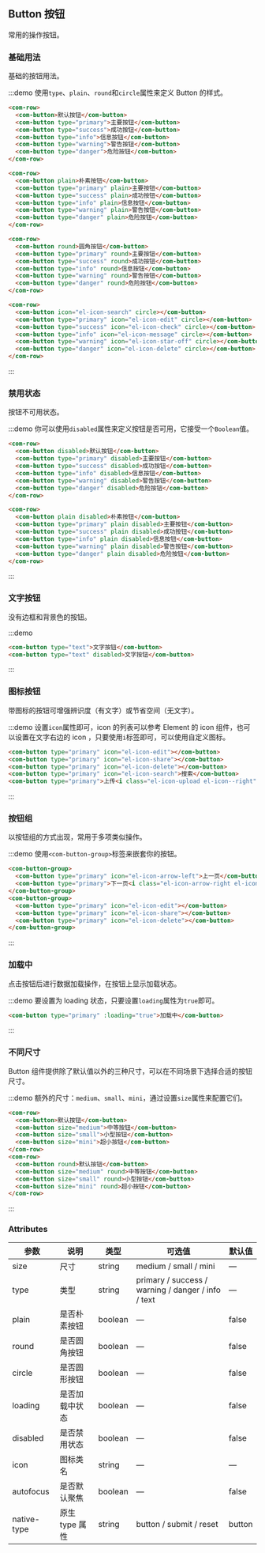 ## Button 按钮
常用的操作按钮。

### 基础用法

基础的按钮用法。

:::demo 使用`type`、`plain`、`round`和`circle`属性来定义 Button 的样式。

```html
<com-row>
  <com-button>默认按钮</com-button>
  <com-button type="primary">主要按钮</com-button>
  <com-button type="success">成功按钮</com-button>
  <com-button type="info">信息按钮</com-button>
  <com-button type="warning">警告按钮</com-button>
  <com-button type="danger">危险按钮</com-button>
</com-row>

<com-row>
  <com-button plain>朴素按钮</com-button>
  <com-button type="primary" plain>主要按钮</com-button>
  <com-button type="success" plain>成功按钮</com-button>
  <com-button type="info" plain>信息按钮</com-button>
  <com-button type="warning" plain>警告按钮</com-button>
  <com-button type="danger" plain>危险按钮</com-button>
</com-row>

<com-row>
  <com-button round>圆角按钮</com-button>
  <com-button type="primary" round>主要按钮</com-button>
  <com-button type="success" round>成功按钮</com-button>
  <com-button type="info" round>信息按钮</com-button>
  <com-button type="warning" round>警告按钮</com-button>
  <com-button type="danger" round>危险按钮</com-button>
</com-row>

<com-row>
  <com-button icon="el-icon-search" circle></com-button>
  <com-button type="primary" icon="el-icon-edit" circle></com-button>
  <com-button type="success" icon="el-icon-check" circle></com-button>
  <com-button type="info" icon="el-icon-message" circle></com-button>
  <com-button type="warning" icon="el-icon-star-off" circle></com-button>
  <com-button type="danger" icon="el-icon-delete" circle></com-button>
</com-row>
```
:::

### 禁用状态

按钮不可用状态。

:::demo 你可以使用`disabled`属性来定义按钮是否可用，它接受一个`Boolean`值。

```html
<com-row>
  <com-button disabled>默认按钮</com-button>
  <com-button type="primary" disabled>主要按钮</com-button>
  <com-button type="success" disabled>成功按钮</com-button>
  <com-button type="info" disabled>信息按钮</com-button>
  <com-button type="warning" disabled>警告按钮</com-button>
  <com-button type="danger" disabled>危险按钮</com-button>
</com-row>

<com-row>
  <com-button plain disabled>朴素按钮</com-button>
  <com-button type="primary" plain disabled>主要按钮</com-button>
  <com-button type="success" plain disabled>成功按钮</com-button>
  <com-button type="info" plain disabled>信息按钮</com-button>
  <com-button type="warning" plain disabled>警告按钮</com-button>
  <com-button type="danger" plain disabled>危险按钮</com-button>
</com-row>
```
:::

### 文字按钮

没有边框和背景色的按钮。

:::demo
```html
<com-button type="text">文字按钮</com-button>
<com-button type="text" disabled>文字按钮</com-button>
```
:::

### 图标按钮

带图标的按钮可增强辨识度（有文字）或节省空间（无文字）。

:::demo 设置`icon`属性即可，icon 的列表可以参考 Element 的 icon 组件，也可以设置在文字右边的 icon ，只要使用`i`标签即可，可以使用自定义图标。

```html
<com-button type="primary" icon="el-icon-edit"></com-button>
<com-button type="primary" icon="el-icon-share"></com-button>
<com-button type="primary" icon="el-icon-delete"></com-button>
<com-button type="primary" icon="el-icon-search">搜索</com-button>
<com-button type="primary">上传<i class="el-icon-upload el-icon--right"></i></com-button>
```
:::

### 按钮组

以按钮组的方式出现，常用于多项类似操作。

:::demo 使用`<com-button-group>`标签来嵌套你的按钮。

```html
<com-button-group>
  <com-button type="primary" icon="el-icon-arrow-left">上一页</com-button>
  <com-button type="primary">下一页<i class="el-icon-arrow-right el-icon--right"></i></com-button>
</com-button-group>
<com-button-group>
  <com-button type="primary" icon="el-icon-edit"></com-button>
  <com-button type="primary" icon="el-icon-share"></com-button>
  <com-button type="primary" icon="el-icon-delete"></com-button>
</com-button-group>
```
:::

### 加载中

点击按钮后进行数据加载操作，在按钮上显示加载状态。

:::demo 要设置为 loading 状态，只要设置`loading`属性为`true`即可。

```html
<com-button type="primary" :loading="true">加载中</com-button>
```
:::

### 不同尺寸

Button 组件提供除了默认值以外的三种尺寸，可以在不同场景下选择合适的按钮尺寸。

:::demo 额外的尺寸：`medium`、`small`、`mini`，通过设置`size`属性来配置它们。

```html
<com-row>
  <com-button>默认按钮</com-button>
  <com-button size="medium">中等按钮</com-button>
  <com-button size="small">小型按钮</com-button>
  <com-button size="mini">超小按钮</com-button>
</com-row>
<com-row>
  <com-button round>默认按钮</com-button>
  <com-button size="medium" round>中等按钮</com-button>
  <com-button size="small" round>小型按钮</com-button>
  <com-button size="mini" round>超小按钮</com-button>
</com-row>
```
:::

### Attributes
| 参数      | 说明    | 类型      | 可选值       | 默认值   |
|---------- |-------- |---------- |-------------  |-------- |
| size     | 尺寸   | string  |   medium / small / mini            |    —     |
| type     | 类型   | string    |   primary / success / warning / danger / info / text |     —    |
| plain     | 是否朴素按钮   | boolean    | — | false   |
| round     | 是否圆角按钮   | boolean    | — | false   |
| circle     | 是否圆形按钮   | boolean    | — | false   |
| loading     | 是否加载中状态   | boolean    | — | false   |
| disabled  | 是否禁用状态    | boolean   | —   | false   |
| icon  | 图标类名 | string   |  —  |  —  |
| autofocus  | 是否默认聚焦 | boolean   |  —  |  false  |
| native-type | 原生 type 属性 | string | button / submit / reset | button |
